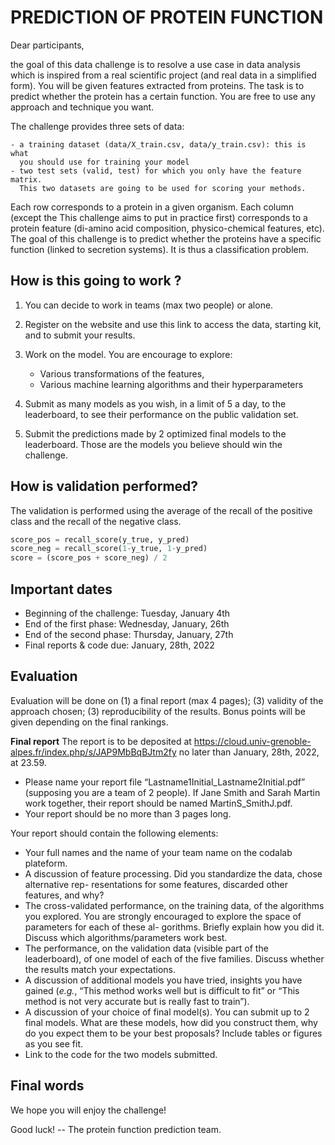 # PREDICTION OF PROTEIN FUNCTION

Dear participants,

the goal of this data challenge is to resolve a use case in data analysis
which is inspired from a real scientific project (and real data in a
simplified form). You will be given features extracted from proteins. The task
is to predict whether the protein has a certain function. You are free to use
any approach and technique you want. 

The challenge provides three sets of data:

    - a training dataset (data/X_train.csv, data/y_train.csv): this is what
      you should use for training your model
    - two test sets (valid, test) for which you only have the feature matrix.
      This two datasets are going to be used for scoring your methods.


Each row corresponds to a protein in a given organism. Each column (except the
This challenge aims to put in practice first) corresponds to a protein feature
(di-amino acid composition, physico-chemical features, etc). The goal of this
challenge is to predict whether the proteins have a specific function (linked
to secretion systems). It is thus a classification problem. 

## How is this going to work ?

1. You can decide to work in teams (max two people) or alone.
2. Register on the website and use this link to access the data, starting kit,
and to submit your results.
3. Work on the model. You are encourage to explore:

    - Various transformations of the features, 
    - Various machine learning algorithms and their hyperparameters

4. Submit as many models as you wish, in a limit of 5 a day, to the
leaderboard, to see their performance on the public validation set.
5. Submit the predictions made by 2 optimized final models to the leaderboard.
Those are the models you believe should win the challenge.

## How is validation performed?

The validation is performed using the average of the recall of the positive
class and the recall of the negative class.

```python
score_pos = recall_score(y_true, y_pred)
score_neg = recall_score(1-y_true, 1-y_pred)
score = (score_pos + score_neg) / 2
```

## Important dates

- Beginning of the challenge: Tuesday, January 4th
- End of the first phase: Wednesday, January, 26th
- End of the second phase: Thursday, January, 27th
- Final reports & code due: January, 28th, 2022

## Evaluation

Evaluation will be done on (1) a final report (max 4 pages); (3) validity of
the approach chosen; (3) reproducibility of the results. Bonus points will be
given depending on the final rankings.


**Final report** The report is to be deposited at
https://cloud.univ-grenoble-alpes.fr/index.php/s/JAP9MbBqBJtm2fy no later than
January, 28th, 2022, at 23.59.

- Please name your report file “Lastname1Initial_Lastname2Initial.pdf”
  (supposing you are a team of 2 people). If Jane Smith and Sarah Martin work
  together, their report should be named MartinS_SmithJ.pdf.
- Your report should be no more than 3 pages long.


Your report should contain the following elements:

- Your full names and the name of your team name on the codalab plateform.
- A discussion of feature processing. Did you standardize the data, chose
  alternative rep- resentations for some features, discarded other features,
  and why?
- The cross-validated performance, on the training data, of the algorithms you
  explored. You are strongly encouraged to explore the space of parameters for
  each of these al- gorithms. Briefly explain how you did it. Discuss which
  algorithms/parameters work best.
- The performance, on the validation data (visible part of the leaderboard),
  of one model of each of the five families. Discuss whether the results match
  your expectations.
- A discussion of additional models you have tried, insights you have gained
  (_e.g._, “This method works well but is difficult to fit” or “This method is
  not very accurate but is really fast to train”).
- A discussion of your choice of final model(s). You can submit up to 2 final
  models. What are these models, how did you construct them, why do you expect
  them to be your best proposals? Include tables or figures as you see fit.
- Link to the code for the two models submitted.


## Final words

We hope you will enjoy the challenge!

Good luck!
-- The protein function prediction team.
